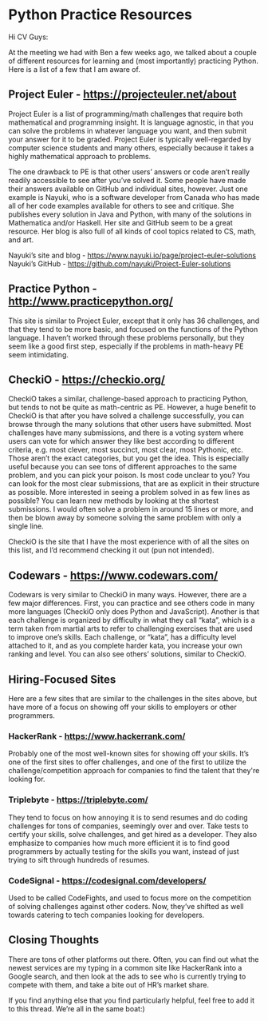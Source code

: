 # Python Practice Resources

Hi CV Guys:

At the meeting we had with Ben a few weeks ago, we talked about a couple of different resources for learning and (most importantly) practicing Python. Here is a list of a few that I am aware of.

## Project Euler - https://projecteuler.net/about
Project Euler is a list of programming/math challenges that require both mathematical and programming insight. It is language agnostic, in that you can solve the problems in whatever language you want, and then submit your answer for it to be graded. Project Euler is typically well-regarded by computer science students and many others, especially because it takes a highly mathematical approach to problems.

The one drawback to PE is that other users’ answers or code aren’t really readily accessible to see after you’ve solved it. Some people have made their answers available on GitHub and individual sites, however. Just one example is Nayuki, who is a software developer from Canada who has made all of her code examples available for others to see and critique. She publishes every solution in Java and Python, with many of the solutions in Mathematica and/or Haskell. Her site and GitHub seem to be a great resource. Her blog is also full of all kinds of cool topics related to CS, math, and art.

Nayuki’s site and blog - https://www.nayuki.io/page/project-euler-solutions  
Nayuki’s GitHub - https://github.com/nayuki/Project-Euler-solutions

## Practice Python - http://www.practicepython.org/
This site is similar to Project Euler, except that it only has 36 challenges, and that they tend to be more basic, and focused on the functions of the Python language. I haven’t worked through these problems personally, but they seem like a good first step, especially if the problems in math-heavy PE seem intimidating.

## CheckiO - https://checkio.org/
CheckiO takes a similar, challenge-based approach to practicing Python, but tends to not be quite as math-centric as PE. However, a huge benefit to CheckiO is that after you have solved a challenge successfully, you can browse through the many solutions that other users have submitted. Most challenges have many submissions, and there is a voting system where users can vote for which answer they like best according to different criteria, e.g. most clever, most succinct, most clear, most Pythonic, etc. Those aren’t the exact categories, but you get the idea. This is especially useful because you can see tons of different approaches to the same problem, and you can pick your poison. Is most code unclear to you? You can look for the most clear submissions, that are as explicit in their structure as possible. More interested in seeing a problem solved in as few lines as possible? You can learn new methods by looking at the shortest submissions. I would often solve a problem in around 15 lines or more, and then be blown away by someone solving the same problem with only a single line.

CheckiO is the site that I have the most experience with of all the sites on this list, and I’d recommend checking it out (pun not intended).

## Codewars - https://www.codewars.com/
Codewars is very similar to CheckiO in many ways. However, there are a few major differences. First, you can practice and see others code in many more languages (CheckiO only does Python and JavaScript). Another is that each challenge is organized by difficulty in what they call “kata”, which is a term taken from martial arts to refer to challenging exercises that are used to improve one’s skills. Each challenge, or “kata”, has a difficulty level attached to it, and as you complete harder kata, you increase your own ranking and level. You can also see others’ solutions, similar to CheckiO.

## Hiring-Focused Sites
Here are a few sites that are similar to the challenges in the sites above, but have more of a focus on showing off your skills to employers or other programmers.

### HackerRank - https://www.hackerrank.com/
Probably one of the most well-known sites for showing off your skills. It’s one of the first sites to offer challenges, and one of the first to utilize the challenge/competition approach for companies to find the talent that they're looking for.

### Triplebyte - https://triplebyte.com/
They tend to focus on how annoying it is to send resumes and do coding challenges for tons of companies, seemingly over and over. Take tests to certify your skills, solve challenges, and get hired as a developer. They also emphasize to companies how much more efficient it is to find good programmers by actually testing for the skills you want, instead of just trying to sift through hundreds of resumes.

### CodeSignal - https://codesignal.com/developers/
Used to be called CodeFights, and used to focus more on the competition of solving challenges against other coders. Now, they’ve shifted as well towards catering to tech companies looking for developers.

## Closing Thoughts
There are tons of other platforms out there. Often, you can find out what the newest services are my typing in a common site like HackerRank into a Google search, and then look at the ads to see who is currently trying to compete with them, and take a bite out of HR’s market share.

If you find anything else that you find particularly helpful, feel free to add it to this thread. We’re all in the same boat:)
